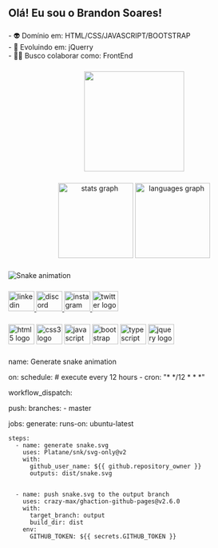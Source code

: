 <h2 align="left">Olá! Eu sou o Brandon Soares!</h2>

###
<p align="left">-  👽 Domínio em: HTML/CSS/JAVASCRIPT/BOOTSTRAP<br>-  🚀 Evoluindo em: jQuerry<br>-  👨‍🎨 Busco colaborar como: FrontEnd</p>

###
<div align="center">
  <img height="200" src="https://scontent.frec30-1.fna.fbcdn.net/v/t39.30808-6/287458986_5001798339929376_5159259021782401221_n.jpg?stp=dst-jpg_p206x206&_nc_cat=109&ccb=1-7&_nc_sid=da31f3&_nc_eui2=AeEn5Qk4rHbzFbxcuN2b4-KmBRDGPIGfkBEFEMY8gZ-QETzliOsPfqKSqA5J_zYe6IooY6-Rrz7Y8T0DaAIFcH02&_nc_ohc=vWC4wWfgjRwAX-mtsQW&_nc_ht=scontent.frec30-1.fna&oh=00_AT-sKSUJ_zzVzMAp_4nN4HUM2MSLD19eO-rYXYkNM5wK3w&oe=62AF5D56"  />
</div>

###
<div align="center">
  <img src="https://github-readme-stats.vercel.app/api?hide_title=false&hide_rank=false&show_icons=true&include_all_commits=true&count_private=true&disable_animations=false&theme=rose_pine&locale=pt-br&hide_border=false&custom_title=Minhas estatíscas gitHub&username=eslleydev" height="150" alt="stats graph"  />
  <img src="https://github-readme-stats.vercel.app/api/top-langs?locale=pt-br&hide_title=false&layout=compact&card_width=320&langs_count=5&theme=rose_pine&hide_border=false&custom_title=Principais linguagens&username=eslleydev" height="150" alt="languages graph"  />
</div>

###
<img href="https://raw.githubusercontent.com/eslleydev/eslleydev/blob/output/snake.svg" alt="Snake animation" />

###
<div align="left">
  <a href="https://www.linkedin.com/in/brandon-soares-3b6164223/" target="_blank">
    <img src="https://raw.githubusercontent.com/maurodesouza/profile-readme-generator/master/src/assets/icons/social/linkedin/default.svg" width="52" height="40" alt="linkedin logo"  />
  </a>
  <a href="*Brandon*#7901" target="_blank">
    <img src="https://raw.githubusercontent.com/maurodesouza/profile-readme-generator/master/src/assets/icons/social/discord/default.svg" width="52" height="40" alt="discord logo"  />
  </a>
  <a href="https://www.instagram.com/brandonsoares/" target="_blank">
    <img src="https://raw.githubusercontent.com/maurodesouza/profile-readme-generator/master/src/assets/icons/social/instagram/default.svg" width="52" height="40" alt="instagram logo"  />
  </a>
  <a href="https://twitter.com/brandon_eslley" target="_blank">
    <img src="https://raw.githubusercontent.com/maurodesouza/profile-readme-generator/master/src/assets/icons/social/twitter/default.svg" width="52" height="40" alt="twitter logo"  />
  </a>
</div>

###
<div align="left">
  <img src="https://cdn.jsdelivr.net/gh/devicons/devicon/icons/html5/html5-original.svg" height="40" width="52" alt="html5 logo"  />
  <img src="https://cdn.jsdelivr.net/gh/devicons/devicon/icons/css3/css3-original.svg" height="40" width="52" alt="css3 logo"  />
  <img src="https://cdn.jsdelivr.net/gh/devicons/devicon/icons/javascript/javascript-original.svg" height="40" width="52" alt="javascript logo"  />
  <img src="https://cdn.jsdelivr.net/gh/devicons/devicon/icons/bootstrap/bootstrap-original.svg" height="40" width="52" alt="bootstrap logo"  />
  <img src="https://cdn.jsdelivr.net/gh/devicons/devicon/icons/typescript/typescript-original.svg" height="40" width="52" alt="typescript logo"  />
  <img src="https://cdn.jsdelivr.net/gh/devicons/devicon/icons/jquery/jquery-original.svg" height="40" width="52" alt="jquery logo"  />
</div>

###

name: Generate snake animation

on:
  schedule: # execute every 12 hours
    - cron: "* */12 * * *"

  workflow_dispatch:

  push:
    branches:
    - master

jobs:
  generate:
    runs-on: ubuntu-latest

    steps:
      - name: generate snake.svg
        uses: Platane/snk/svg-only@v2
        with:
          github_user_name: ${{ github.repository_owner }}
          outputs: dist/snake.svg


      - name: push snake.svg to the output branch
        uses: crazy-max/ghaction-github-pages@v2.6.0
        with:
          target_branch: output
          build_dir: dist
        env:
          GITHUB_TOKEN: ${{ secrets.GITHUB_TOKEN }}

